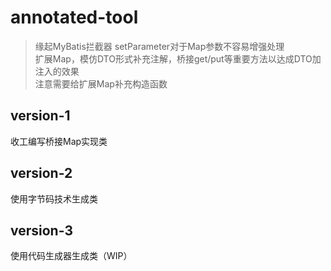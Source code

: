 # annotated-tool
>缘起MyBatis拦截器 setParameter对于Map参数不容易增强处理  
扩展Map，模仿DTO形式补充注解，桥接get/put等重要方法以达成DTO加注入的效果  
注意需要给扩展Map补充构造函数

## version-1
收工编写桥接Map实现类

## version-2
使用字节码技术生成类

## version-3
使用代码生成器生成类（WIP）